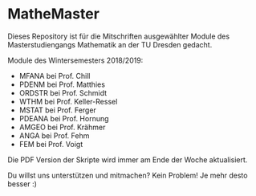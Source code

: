 # MatheMaster
Dieses Repository ist für die Mitschriften ausgewählter Module des Masterstudiengangs Mathematik an der TU Dresden gedacht.

Module des Wintersemesters 2018/2019:
- MFANA bei Prof. Chill
- PDENM bei Prof. Matthies
- ORDSTR bei Prof. Schmidt
- WTHM bei Prof. Keller-Ressel
- MSTAT bei Prof. Ferger
- PDEANA bei Prof. Hornung
- AMGEO bei Prof. Krähmer
- ANGA bei Prof. Fehm
- FEM bei Prof. Voigt

Die PDF Version der Skripte wird immer am Ende der Woche aktualisiert.

Du willst uns unterstützen und mitmachen? Kein Problem! Je mehr desto besser :)
